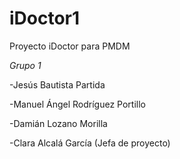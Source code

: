 # iDoctor1
Proyecto iDoctor para PMDM

*Grupo 1*

-Jesús Bautista Partida

-Manuel Ángel Rodríguez Portillo

-Damián Lozano Morilla

-Clara Alcalá García (Jefa de proyecto)
